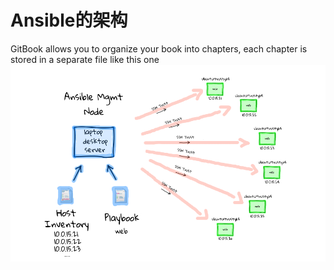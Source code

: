 # Ansible的架构

GitBook allows you to organize your book into chapters, each chapter is stored in a separate file like this one
![](43-ansible-multi-node-deployment-workflow.png)
